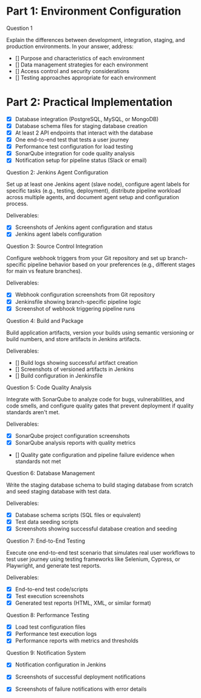 # Part 1: Environment Configuration
Question 1

Explain the differences between development, integration, staging, and production environments. In your answer, address:

- [] Purpose and characteristics of each environment
- [] Data management strategies for each environment
- [] Access control and security considerations
- [] Testing approaches appropriate for each environment


# Part 2: Practical Implementation

- [X] Database integration (PostgreSQL, MySQL, or MongoDB)
- [X] Database schema files for staging database creation
- [X] At least 2 API endpoints that interact with the database
- [X] One end-to-end test that tests a user journey
- [X] Performance test configuration for load testing
- [X] SonarQube integration for code quality analysis
- [X] Notification setup for pipeline status (Slack or email)

Question 2: Jenkins Agent Configuration

Set up at least one Jenkins agent (slave node), configure agent labels for specific tasks (e.g., testing, deployment), distribute pipeline workload across multiple agents, and document agent setup and configuration process.

Deliverables:

- [X] Screenshots of Jenkins agent configuration and status
- [X] Jenkins agent labels configuration

Question 3: Source Control Integration

Configure webhook triggers from your Git repository and set up branch-specific pipeline behavior based on your preferences (e.g., different stages for main vs feature branches).

Deliverables:

- [X] Webhook configuration screenshots from Git repository
- [X] Jenkinsfile showing branch-specific pipeline logic
- [X] Screenshot of webhook triggering pipeline runs

Question 4: Build and Package

Build application artifacts, version your builds using semantic versioning or build numbers, and store artifacts in Jenkins artifacts.

Deliverables:

- [] Build logs showing successful artifact creation
- [] Screenshots of versioned artifacts in Jenkins
- [] Build configuration in Jenkinsfile

Question 5: Code Quality Analysis

Integrate with SonarQube to analyze code for bugs, vulnerabilities, and code smells, and configure quality gates that prevent deployment if quality standards aren't met.

Deliverables:

- [X] SonarQube project configuration screenshots
- [X] SonarQube analysis reports with quality metrics
- [] Quality gate configuration and pipeline failure evidence when standards not met

Question 6: Database Management

Write the staging database schema to build staging database from scratch and seed staging database with test data.

Deliverables:

- [X] Database schema scripts (SQL files or equivalent)
- [X] Test data seeding scripts
- [X] Screenshots showing successful database creation and seeding

Question 7: End-to-End Testing

Execute one end-to-end test scenario that simulates real user workflows to test user journey using testing frameworks like Selenium, Cypress, or Playwright, and generate test reports.

Deliverables:

- [X] End-to-end test code/scripts
- [X] Test execution screenshots 
- [X] Generated test reports (HTML, XML, or similar format)

Question 8: Performance Testing

- [X] Load test configuration files
- [X] Performance test execution logs
- [X] Performance reports with metrics and thresholds

Question 9: Notification System

- [X] Notification configuration in Jenkins
- [X] Screenshots of successful deployment notifications
- [X] Screenshots of failure notifications with error details

